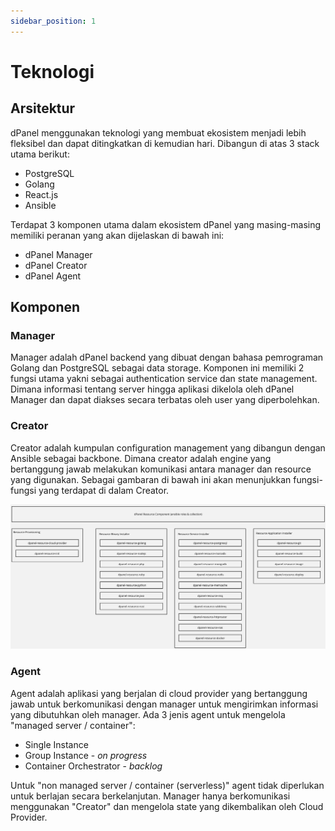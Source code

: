 ```yaml
---
sidebar_position: 1
---
```


# Teknologi

## Arsitektur

dPanel menggunakan teknologi yang membuat ekosistem menjadi lebih fleksibel dan dapat ditingkatkan di kemudian hari. Dibangun di atas 3 stack utama berikut:
- PostgreSQL
- Golang
- React.js
- Ansible

Terdapat 3 komponen utama dalam ekosistem dPanel yang masing-masing memiliki peranan yang akan dijelaskan di bawah ini:
- dPanel Manager
- dPanel Creator
- dPanel Agent

## Komponen

### Manager

Manager adalah dPanel backend yang dibuat dengan bahasa pemrograman Golang dan PostgreSQL sebagai data storage. Komponen ini memiliki 2 fungsi utama yakni sebagai authentication service dan state management. Dimana informasi tentang server hingga aplikasi dikelola oleh dPanel Manager dan dapat diakses secara terbatas oleh user yang diperbolehkan.

### Creator

Creator adalah kumpulan configuration management yang dibangun dengan Ansible sebagai backbone. Dimana creator adalah engine yang bertanggung jawab melakukan komunikasi antara manager dan resource yang digunakan. Sebagai gambaran di bawah ini akan menunjukkan fungsi-fungsi yang terdapat di dalam Creator.

![Creator Diagram](./../intro/creator-diagram.jpg)

### Agent

Agent adalah aplikasi yang berjalan di cloud provider yang bertanggung jawab untuk berkomunikasi dengan manager untuk mengirimkan informasi yang dibutuhkan oleh manager. Ada 3 jenis agent untuk mengelola "managed server / container":
- Single Instance
- Group Instance - *on progress*
- Container Orchestrator - *backlog*

Untuk "non managed server / container (serverless)" agent tidak diperlukan untuk berlajan secara berkelanjutan. Manager hanya berkomunikasi menggunakan "Creator" dan mengelola state yang dikembalikan oleh Cloud Provider.